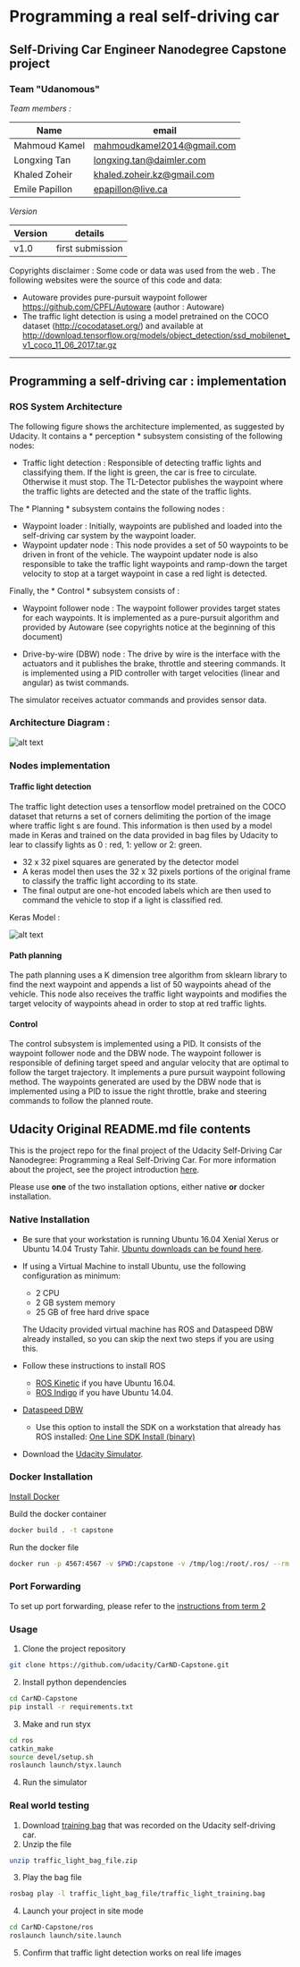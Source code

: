 [//]: # (Image References)

[image1]: ./imgs/final-project-ros-graph-v2.png "Architecture"
[image2]: ./imgs/model.png "Classification Model"
[image3]: ./images/trans_right.png "Random Noise"
[image4]: ./MyTestTrafficSigns/max70_roadbg.png "Traffic Sign 1"


# Programming a real self-driving car
## Self-Driving Car Engineer Nanodegree Capstone project
### Team "Udanomous"

_Team members :_
 
| Name          | email                     |
| ------------- | ------------------------- |
| Mahmoud Kamel | mahmoudkamel2014@gmail.com|
| Longxing Tan  | longxing.tan@daimler.com  |
| Khaled Zoheir | khaled.zoheir.kz@gmail.com|
| Emile Papillon| epapillon@live.ca         | 

_Version_

| Version       | details          |
| ------------- |:----------------:|
| v1.0          | first submission |

Copyrights disclaimer : 
Some code or data was used from the web . The following websites were the source of this code and data:

* Autoware provides pure-pursuit waypoint follower https://github.com/CPFL/Autoware (author : Autoware)
* The traffic light detection is using a model pretrained on the COCO dataset (http://cocodataset.org/)  and available at http://download.tensorflow.org/models/object_detection/ssd_mobilenet_v1_coco_11_06_2017.tar.gz

---

## Programming a self-driving car : implementation

### ROS System Architecture

The following figure shows the architecture implemented, as suggested by Udacity. It contains a * perception * subsystem consisting of the following nodes:
 
* Traffic light detection : Responsible of detecting traffic lights and classifying them. If the light is green, the car is free to circulate. Otherwise it must stop. The TL-Detector publishes the waypoint where the traffic lights are detected and the state of the traffic lights.  

The * Planning * subsystem contains the following nodes :

* Waypoint loader : Initially, waypoints are published and loaded into the self-driving car system by the waypoint loader.
* Waypoint updater node : This node provides a set of 50 waypoints to be driven in front of the vehicle. The waypoint updater node is also responsible to take the traffic light waypoints and ramp-down the target velocity to stop at a target waypoint in case a red light is detected. 

Finally, the * Control * subsystem consists of :

* Waypoint follower node : The waypoint follower provides target states for each waypoints. It is implemented as a pure-pursuit algorithm and provided by Autoware (see copyrights notice at the beginning of this document)

* Drive-by-wire (DBW) node : The drive by wire is the interface with the actuators and it publishes the brake, throttle and steering commands. It is implemented using a PID controller with target velocities (linear and angular) as twist commands. 


The simulator receives actuator commands and provides sensor data.

### Architecture Diagram :

![alt text][image1]

### Nodes implementation

#### Traffic light detection 

The traffic light detection uses a tensorflow model pretrained on the COCO dataset that returns a set of corners delimiting the portion of the image where traffic light s are found. This information is then used by a model made in Keras and trained on the data provided in bag files by Udacity to lear to classify lights as 0 : red, 1: yellow or 2: green. 

* 32 x 32 pixel squares are generated by the detector model
* A keras model then uses the 32 x 32 pixels portions of the original frame to classify the traffic light according to its state. 
* The final output are one-hot encoded labels which are then used to command the vehicle to stop if a light is classified red.

Keras Model : 

![alt text][image2]


#### Path planning

The path planning uses a K dimension tree algorithm from sklearn library to find the next waypoint and appends a list of 50 waypoints ahead of the vehicle. This node also receives the traffic light waypoints and modifies the target velocity of waypoints ahead in order to stop at red traffic lights.

#### Control 

The control subsystem is implemented using a PID. It consists of the waypoint follower node and the DBW node. The waypoint follower is responsible of defining target speed and angular velocity that are optimal to follow the target trajectory. It implements a pure pursuit waypoint following method. The waypoints generated are used by the DBW node that is implemented using a PID to issue the right throttle, brake and steering commands to follow the planned route. 

## Udacity Original README.md file contents

This is the project repo for the final project of the Udacity Self-Driving Car Nanodegree: Programming a Real Self-Driving Car. For more information about the project, see the project introduction [here](https://classroom.udacity.com/nanodegrees/nd013/parts/6047fe34-d93c-4f50-8336-b70ef10cb4b2/modules/e1a23b06-329a-4684-a717-ad476f0d8dff/lessons/462c933d-9f24-42d3-8bdc-a08a5fc866e4/concepts/5ab4b122-83e6-436d-850f-9f4d26627fd9).

Please use **one** of the two installation options, either native **or** docker installation.

### Native Installation

* Be sure that your workstation is running Ubuntu 16.04 Xenial Xerus or Ubuntu 14.04 Trusty Tahir. [Ubuntu downloads can be found here](https://www.ubuntu.com/download/desktop).
* If using a Virtual Machine to install Ubuntu, use the following configuration as minimum:
  * 2 CPU
  * 2 GB system memory
  * 25 GB of free hard drive space

  The Udacity provided virtual machine has ROS and Dataspeed DBW already installed, so you can skip the next two steps if you are using this.

* Follow these instructions to install ROS
  * [ROS Kinetic](http://wiki.ros.org/kinetic/Installation/Ubuntu) if you have Ubuntu 16.04.
  * [ROS Indigo](http://wiki.ros.org/indigo/Installation/Ubuntu) if you have Ubuntu 14.04.
* [Dataspeed DBW](https://bitbucket.org/DataspeedInc/dbw_mkz_ros)
  * Use this option to install the SDK on a workstation that already has ROS installed: [One Line SDK Install (binary)](https://bitbucket.org/DataspeedInc/dbw_mkz_ros/src/81e63fcc335d7b64139d7482017d6a97b405e250/ROS_SETUP.md?fileviewer=file-view-default)
* Download the [Udacity Simulator](https://github.com/udacity/CarND-Capstone/releases).

### Docker Installation
[Install Docker](https://docs.docker.com/engine/installation/)

Build the docker container
```bash
docker build . -t capstone
```

Run the docker file
```bash
docker run -p 4567:4567 -v $PWD:/capstone -v /tmp/log:/root/.ros/ --rm -it capstone
```

### Port Forwarding
To set up port forwarding, please refer to the [instructions from term 2](https://classroom.udacity.com/nanodegrees/nd013/parts/40f38239-66b6-46ec-ae68-03afd8a601c8/modules/0949fca6-b379-42af-a919-ee50aa304e6a/lessons/f758c44c-5e40-4e01-93b5-1a82aa4e044f/concepts/16cf4a78-4fc7-49e1-8621-3450ca938b77)

### Usage

1. Clone the project repository
```bash
git clone https://github.com/udacity/CarND-Capstone.git
```

2. Install python dependencies
```bash
cd CarND-Capstone
pip install -r requirements.txt
```
3. Make and run styx
```bash
cd ros
catkin_make
source devel/setup.sh
roslaunch launch/styx.launch
```
4. Run the simulator

### Real world testing
1. Download [training bag](https://s3-us-west-1.amazonaws.com/udacity-selfdrivingcar/traffic_light_bag_file.zip) that was recorded on the Udacity self-driving car.
2. Unzip the file
```bash
unzip traffic_light_bag_file.zip
```
3. Play the bag file
```bash
rosbag play -l traffic_light_bag_file/traffic_light_training.bag
```
4. Launch your project in site mode
```bash
cd CarND-Capstone/ros
roslaunch launch/site.launch
```
5. Confirm that traffic light detection works on real life images
